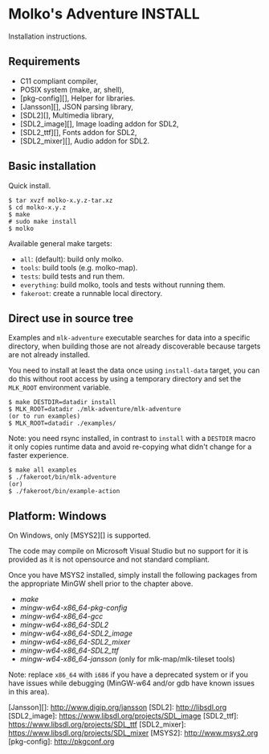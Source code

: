Molko's Adventure INSTALL
=========================

Installation instructions.

Requirements
------------

- C11 compliant compiler,
- POSIX system (make, ar, shell),
- [pkg-config][], Helper for libraries.
- [Jansson][], JSON parsing library,
- [SDL2][], Multimedia library,
- [SDL2_image][], Image loading addon for SDL2,
- [SDL2_ttf][], Fonts addon for SDL2,
- [SDL2_mixer][], Audio addon for SDL2.

Basic installation
------------------

Quick install.

	$ tar xvzf molko-x.y.z-tar.xz
	$ cd molko-x.y.z
	$ make
	# sudo make install
	$ molko

Available general make targets:

- `all`: (default): build only molko.
- `tools`: build tools (e.g. molko-map).
- `tests`: build tests and run them.
- `everything`: build molko, tools and tests without running them.
- `fakeroot`: create a runnable local directory.

Direct use in source tree
-------------------------

Examples and `mlk-adventure` executable searches for data into a specific
directory, when building those are not already discoverable because targets are
not already installed.

You need to install at least the data once using `install-data` target, you can
do this without root access by using a temporary directory and set the
`MLK_ROOT` environment variable.

	$ make DESTDIR=datadir install
	$ MLK_ROOT=datadir ./mlk-adventure/mlk-adventure
	(or to run examples)
	$ MLK_ROOT=datadir ./examples/

Note: you need rsync installed, in contrast to `install` with a `DESTDIR`
      macro it only copies runtime data and avoid re-copying what didn't
      change for a faster experience.

	$ make all examples
	$ ./fakeroot/bin/mlk-adventure
	(or)
	$ ./fakeroot/bin/example-action

Platform: Windows
-----------------

On Windows, only [MSYS2][] is supported.

The code may compile on Microsoft Visual Studio but no support for it is
provided as it is not opensource and not standard compliant.

Once you have MSYS2 installed, simply install the following packages from the
appropriate MinGW shell prior to the chapter above.

- *make*
- *mingw-w64-x86_64-pkg-config*
- *mingw-w64-x86_64-gcc*
- *mingw-w64-x86_64-SDL2*
- *mingw-w64-x86_64-SDL2_image*
- *mingw-w64-x86_64-SDL2_mixer*
- *mingw-w64-x86_64-SDL2_ttf*
- *mingw-w64-x86_64-jansson* (only for mlk-map/mlk-tileset tools)

Note: replace `x86_64` with `i686` if you have a deprecated system or if you
      have issues while debugging (MinGW-w64 and/or gdb have known issues in
      this area).

[Jansson][]: http://www.digip.org/jansson
[SDL2]: http://libsdl.org
[SDL2_image]: https://www.libsdl.org/projects/SDL_image
[SDL2_ttf]: https://www.libsdl.org/projects/SDL_ttf
[SDL2_mixer]: https://www.libsdl.org/projects/SDL_mixer
[MSYS2]: http://www.msys2.org
[pkg-config]: http://pkgconf.org
